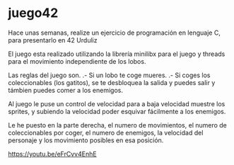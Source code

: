 # juego42
Hace unas semanas, realize un ejercicio de programación en lenguaje C, para presentarlo en 42 Urduliz

El juego esta realizado utilizando la librería minilibx para el juego y threads para el movimiento independiente de los lobos.

Las reglas del juego son.
.- Si un lobo te coge mueres.
.- Si coges los coleccionables (los gatitos), se te desbloquea la salida y puedes salir y támbien puedes comer a los enemigos.

Al juego le puse un control de velocidad para a baja velocidad muestre los sprites, y subiendo la velocidad poder esquivar fácilmente a los enemigos.

Le he puesto en la parte derecha, el numero de movimientos, el numero de coleccionables por coger, el numero de enemigos,  la velocidad del personaje y los movimiento posibles en esa posición.

https://youtu.be/eFrCvv4EnhE
